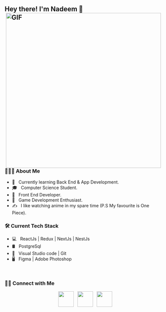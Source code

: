         
<h2> Hey there! I'm Nadeem 👋
<img align="right" alt="GIF" src="https://media.giphy.com/media/Dh5q0sShxgp13DwrvG/giphy.gif" width="500"/>

<h3> 👨🏻‍💻 About Me </h3>

- 🔭 &nbsp; Currently learning Back End & App Development.
- 🎓 &nbsp; Computer Science Student.
- 💼 &nbsp; Front End Developer.
- 🌱 &nbsp; Game Development Enthusiast.
- ✍️ &nbsp; I like watching anime in my spare time (P.S My favourite is One Piece).

<h3>🛠 Current Tech Stack</h3>

- 💻 &nbsp; ReactJs | Redux | NextJs | NestJs
- 🛢 &nbsp; PostgreSql
- 🔧 &nbsp; Visual Studio code | Git
- 🖥 &nbsp; Figma | Adobe Photoshop

</br>

<h3> 🤝🏻 Connect with Me </h3>

<p align="center">
&nbsp;
&nbsp; <a href="https://www.instagram.com/nadbad_/" target="_blank" rel="noopener noreferrer"><img src="https://img.icons8.com/plasticine/100/000000/instagram-new.png" width="50" /></a>  
&nbsp; <a href="https://www.linkedin.com/in/nadeem-alhassan" target="_blank" rel="noopener noreferrer"><img src="https://img.icons8.com/plasticine/100/000000/linkedin.png" width="50" /></a>
&nbsp; <a href="mailto:nadeem.develops@gmail.com" target="_blank" rel="noopener noreferrer"><img src="https://img.icons8.com/plasticine/100/000000/gmail.png"  width="50" /></a>
</p>
